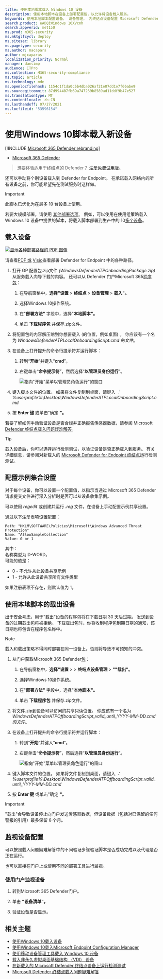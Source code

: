 ```yaml
---
title: 使用本地脚本载入 Windows 10 设备
description: 使用本地脚本在设备上部署配置包，以允许将设备载入服务。
keywords: 使用本地脚本配置设备， 设备管理， 为终结点设备配置 Microsoft Defender
search.product: eADQiWindows 10XVcnh
search.appverid: met150
ms.prod: m365-security
ms.mktglfcycl: deploy
ms.sitesec: library
ms.pagetype: security
ms.author: macapara
author: mjcaparas
localization_priority: Normal
manager: dansimp
audience: ITPro
ms.collection: M365-security-compliance
ms.topic: article
ms.technology: mde
ms.openlocfilehash: 1154c1f1da0c5b4dba026af21e07dd1e7f66abe9
ms.sourcegitcommit: 87d994407fb69a747239b8589ad11ddf9b47e527
ms.translationtype: MT
ms.contentlocale: zh-CN
ms.lasthandoff: 07/27/2021
ms.locfileid: "53596154"
---
```

# <a name="onboard-the-windows-10-devices-using-a-local-script"></a>使用Windows 10脚本载入新设备

[!INCLUDE [Microsoft 365 Defender rebranding](../../includes/microsoft-defender.md)]

- [Microsoft 365 Defender](https://go.microsoft.com/fwlink/?linkid=2118804)


> 想要体验适用于终结点的 Defender？ [注册免费试用版](https://www.microsoft.com/microsoft-365/windows/microsoft-defender-atp?ocid=docs-wdatp-configureendpointsscript-abovefoldlink)。

还可以手动将个别设备载入到 Defender for Endpoint。 在承诺载入网络内的所有设备之前，你可能希望先在测试服务时这样做。

> [!IMPORTANT]
> 此脚本已优化为在最多 10 台设备上使用。
>
> 若要大规模部署，请使用 [其他部署选项](configure-endpoints.md)。 例如，可以使用在使用组策略载入 Windows 10 设备中提供的脚本，将载入脚本部署到生产中的 10[多个设备](configure-endpoints-gp.md)。

## <a name="onboard-devices"></a>载入设备 

[![显示各种部署路径的 PDF 图像](images/onboard-script.png)](images/onboard-script.png#lightbox)


请查看[PDF 或](https://github.com/MicrosoftDocs/microsoft-365-docs/raw/public/microsoft-365/security/defender-endpoint/downloads/mdatp-deployment-strategy.pdf) [Visio](https://github.com/MicrosoftDocs/microsoft-365-docs/raw/public/microsoft-365/security/defender-endpoint/downloads/mdatp-deployment-strategy.vsdx)查看部署 Defender for Endpoint 中的各种路径。 


1.  打开 GP 配置包.zip文件 *(WindowsDefenderATPOnboardingPackage.zip)* 从服务载入向导下载的内容。 还可以从 Defender 门户Microsoft 365[程序包](https://security.microsoft.com/)：

    1. 在导航窗格中，**选择"设置**  >  **终结点**  >  **设备管理**  >  **载入"。**

    1. 选择Windows 10操作系统。

    1. 在"**部署方法"** 字段中，选择"**本地脚本"。**

    1. 单击 **下载程序包** 并保存.zip文件。

  
2.  将配置包的内容解压缩到你想要载入 (的位置，例如桌面) 。 你应该有一个名为 *WindowsDefenderATPLocalOnboardingScript.cmd 的文件*。

3.  在设备上打开提升的命令行提示符并运行脚本：

    1.  转到“**开始**”并键入“**cmd**”。

    1.  右键单击“**命令提示符**”，然后选择“**以管理员身份运行**”。

        ![指向"开始"菜单以管理员角色运行"的窗口](images/run-as-admin.png)

4.  键入脚本文件的位置。 如果将文件复制到桌面，请键入 *：%userprofile%\Desktop\WindowsDefenderATPLocalOnboardingScript.cmd*

5.  按 **Enter 键** 或单击"确定 **"。**

若要了解如何手动验证设备是否合规并正确报告传感器数据，请参阅 Microsoft [Defender 终结点载入问题疑难解答](troubleshoot-onboarding.md)。


>[!TIP]
> 载入设备后，你可以选择运行检测测试，以验证设备是否正确载入到服务。 有关详细信息，请参阅对新载入的 [Microsoft Defender for Endpoint 终结点](run-detection-test.md)运行检测测试。

## <a name="configure-sample-collection-settings"></a>配置示例集合设置
对于每个设备，你可以设置一个配置值，以指示当通过 Microsoft 365 Defender 请求提交文件进行深入分析时是否可以从设备收集示例。

可以使用 *regedit* 或创建并运行 *.reg* 文件，在设备上手动配置示例共享设置。  

通过以下注册表项设置配置：

```console
Path: "HKLM\SOFTWARE\Policies\Microsoft\Windows Advanced Threat Protection"
Name: "AllowSampleCollection"
Value: 0 or 1
```
其中：<br>
名称类型为 D-WORD。 <br>
可能的值是：
- 0 - 不允许从此设备共享示例
- 1 - 允许从此设备共享所有文件类型

如果注册表项不存在，则默认值为 1。


## <a name="offboard-devices-using-a-local-script"></a>使用本地脚本的载出设备
出于安全考虑，用于"载出"设备的程序包将在下载日期 30 天后过期。 发送到设备的过期载出包将被拒绝。 下载载出包时，你将收到程序包到期日期的通知，该日期也将包含在程序包名称中。

> [!NOTE]
> 载入和载出策略不得同时部署在同一设备上，否则将导致不可预知的冲突。

1. 从门户获取Microsoft 365 Defender[包](https://security.microsoft.com/)：

    1. 在导航窗格中，**选择"设置**  >    >  **终结点设备管理**  >  **""载出"。**

    1. 选择Windows 10操作系统。

    1. 在"**部署方法"** 字段中，选择"**本地脚本"。**

    1. 单击 **下载程序包** 并保存.zip文件。

2. 将文件.zip到设备可以访问的共享只读位置。 你应该有一个名为 *WindowsDefenderATPOffboardingScript_valid_until_YYYY-MM-DD.cmd 的文件*。

3.  在设备上打开提升的命令行提示符并运行脚本：

    1.  转到“**开始**”并键入“**cmd**”。

    1.  右键单击“**命令提示符**”，然后选择“**以管理员身份运行**”。

        ![指向"开始"菜单以管理员角色运行"的窗口](images/run-as-admin.png)

4.  键入脚本文件的位置。 如果将文件复制到桌面，请键入 *：%userprofile%\Desktop\WindowsDefenderATPOffboardingScript_valid_until_YYYY-MM-DD.cmd*

5.  按 **Enter 键** 或单击"确定 **"。**

> [!IMPORTANT]
> "载出"会导致设备停止向门户发送传感器数据，但设备数据（包括对已保留的任何警报的引用）最多保留 6 个月。


## <a name="monitor-device-configuration"></a>监视设备配置
可以按照载入问题疑难解答中的不同[](troubleshoot-onboarding.md)验证步骤验证脚本是否成功完成以及代理是否正在运行。

也可以直接在门户上或使用不同的部署工具进行监视。

### <a name="monitor-devices-using-the-portal"></a>使用门户监视设备
1. 转到Microsoft 365 Defender门户。

2. 单击 **"设备清单"。**

3. 验证设备是否显示。

## <a name="related-topics"></a>相关主题
- [使用Windows 10载入设备](configure-endpoints-gp.md)
- [使用Windows 10载入Microsoft Endpoint Configuration Manager](configure-endpoints-sccm.md)
- [使用移动设备管理工具载入 Windows 10 设备](configure-endpoints-mdm.md)
- [载入非永久虚拟桌面基础结构 （VDI） 设备](configure-endpoints-vdi.md)
- [在新载入的 Microsoft Defender 终结点设备上运行检测测试](run-detection-test.md)
- [Microsoft Defender 终结点载入问题疑难解答](troubleshoot-onboarding.md)
